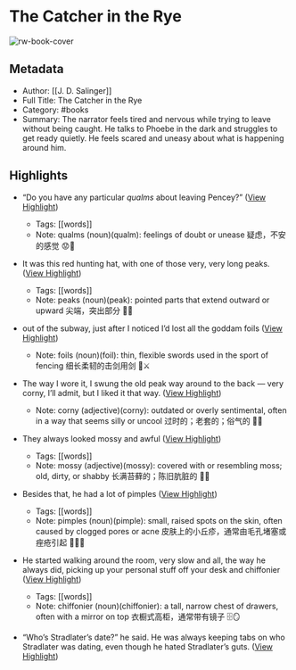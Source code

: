 # The Catcher in the Rye

![rw-book-cover](https://readwise-assets.s3.amazonaws.com/media/reader/parsed_document_assets/334499357/VTOim0xyPaF8wnJKe9261S5v9L3c9m9TxDhIiZvvc30-cover-cover.jpeg)

## Metadata
- Author: [[J. D. Salinger]]
- Full Title: The Catcher in the Rye
- Category: #books
- Summary: The narrator feels tired and nervous while trying to leave without being caught. He talks to Phoebe in the dark and struggles to get ready quietly. He feels scared and uneasy about what is happening around him.

## Highlights
- “Do you have any particular *qualms* about leaving Pencey?” ([View Highlight](https://read.readwise.io/read/01jztrpk39cz4yrh4d8abq5hca))
    - Tags: [[words]] 
    - Note: qualms (noun)(qualm): feelings of doubt or unease 疑虑，不安的感觉 😟🤔

- It was this red hunting hat, with one of those very, very long peaks. ([View Highlight](https://read.readwise.io/read/01k08e50f5v2xa822ab8r6cv52))
    - Tags: [[words]] 
    - Note: peaks (noun)(peak): pointed parts that extend outward or upward 尖端，突出部分 🎩📍

- out of the subway, just after I noticed I’d lost all the goddam foils ([View Highlight](https://read.readwise.io/read/01k08e5yh6k8wnt0mzgy5t3jr3))
    - Note: foils (noun)(foil): thin, flexible swords used in the sport of fencing 细长柔韧的击剑用剑 🤺⚔️

- The way I wore it, I swung the old peak way around to the back — very corny, I’ll admit, but I liked it that way. ([View Highlight](https://read.readwise.io/read/01k08e3axkvy87yknvvzxa0a3r))
    - Note: corny (adjective)(corny): outdated or overly sentimental, often in a way that seems silly or uncool 过时的；老套的；俗气的 🤡📼

- They always looked mossy and awful ([View Highlight](https://read.readwise.io/read/01k0ftx21pc4k22rf0e0m7bzef))
    - Tags: [[words]] 
    - Note: mossy (adjective)(mossy): covered with or resembling moss; old, dirty, or shabby 长满苔藓的；陈旧肮脏的 🌿🧹

- Besides that, he had a lot of pimples ([View Highlight](https://read.readwise.io/read/01k0ftyq806f3c2zwzfye7ckqp))
    - Tags: [[words]] 
    - Note: pimples (noun)(pimple): small, raised spots on the skin, often caused by clogged pores or acne 皮肤上的小丘疹，通常由毛孔堵塞或痤疮引起 🧑‍⚕️🌿

- He started walking around the room, very slow and all, the way he always did, picking up your personal stuff off your desk and chiffonier ([View Highlight](https://read.readwise.io/read/01k0fwph47fx7pd86yx2nhmv0w))
    - Tags: [[words]] 
    - Note: chiffonier (noun)(chiffonier): a tall, narrow chest of drawers, often with a mirror on top 衣橱式高柜，通常带有镜子 🗄️🪞

- “Who’s Stradlater’s date?” he said. He was always keeping tabs on who Stradlater was dating, even though he hated Stradlater’s guts. ([View Highlight](https://read.readwise.io/read/01k0sejrz3femmq1m349h846vm))

